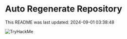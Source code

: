 # Auto Regenerate Repository

This README was last updated: 2024-09-01 03:38:48

 ![TryHackMe](https://tryhackme.com/badge/533634)